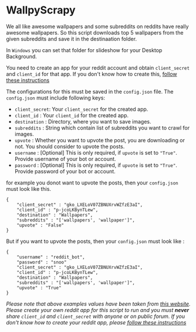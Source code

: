 # WallpyScrapy

We all like awesome wallpapers and some subreddits on reddits have really awesome wallpapers. So this script downloads top 5 wallpapers from the given subreddits and save it in the destinaation folder.

In `Windows` you can set that folder for slideshow for your Desktop Background.

You need to create an app for your reddit account and obtain `client_secret` and `client_id` for that app. If you don't know how to create this, [follow these instructions](https://github.com/reddit-archive/reddit/wiki/OAuth2-Quick-Start-Example#first-steps)

The configurations for this must be saved in the `config.json` file. The `config.json` must include following keys:
- `client_secret`: Your `client_secret` for the created app.
- `client_id` : Your `client_id` for the created app.
- `destination` : Directory, where you want to save images.
- `subreddits` : String which contain list of subreddits you want to crawl for images.
- `upvote` : Whether you want to upvote the post, you are downloading or not. You should consider to upvote the posts.
- `username` : [Optional] This is only required, if `upvote` is set to `"True"`. Provide username of your bot or account.
- `password` : [Optional] This is only required, if `upvote` is set to `"True"`. Provide password of your bot or account.


for example you donot want to upvote the posts, then your `config.json` must look like this.
```
{
    "client_secret" : "gko_LXELoV07ZBNUXrvWZfzE3aI",
    "client_id" : "p-jcoLKBynTLew",
    "destination" : "Wallpapers",
    "subreddits" : "['wallpapers', 'wallpaper']",
    "upvote" : "False"
}
```

But if you want to upvote the posts, then your `config.json` must look like :
```
{
    "username" : "reddit_bot",
    "password" : "snoo"
    "client_secret" : "gko_LXELoV07ZBNUXrvWZfzE3aI",
    "client_id" : "p-jcoLKBynTLew",
    "destination" : "Wallpapers",
    "subreddits" : "['wallpapers', 'wallpaper']",
    "upvote" : "True"
}
```



_Please note that above examples values have been taken from [this website](https://github.com/reddit-archive/reddit/wiki/OAuth2-Quick-Start-Example#first-steps). Please create your own reddit app for this script to run and you must **never** share `client_id` and `client_secret` with anyone or on public forum. If you don't know how to create your reddit app, please [follow these instructions](https://github.com/reddit-archive/reddit/wiki/OAuth2-Quick-Start-Example#first-steps)_
